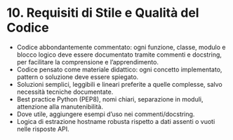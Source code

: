 # 10. Requisiti di Stile e Qualità del Codice

- Codice abbondantemente commentato: ogni funzione, classe, modulo e blocco logico deve essere documentato tramite commenti e docstring, per facilitare la comprensione e l’apprendimento.
- Codice pensato come materiale didattico: ogni concetto implementato, pattern o soluzione deve essere spiegato.
- Soluzioni semplici, leggibili e lineari preferite a quelle complesse, salvo necessità tecniche documentate.
- Best practice Python (PEP8), nomi chiari, separazione in moduli, attenzione alla manutenibilità.
- Dove utile, aggiungere esempi d’uso nei commenti/docstring.
- Logica di estrazione hostname robusta rispetto a dati assenti o vuoti nelle risposte API.
